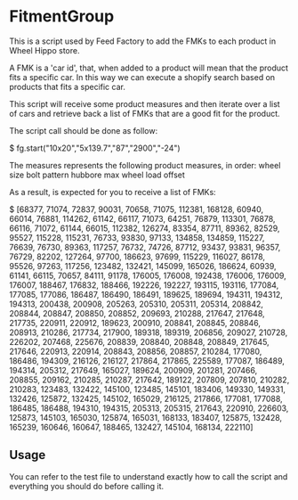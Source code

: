# FitmentGroup

This is a script used by Feed Factory to add the FMKs to each product in Wheel Hippo store.

A FMK is a 'car id', that, when added to a product will mean that the product fits a specific car. In this way we can execute a shopify search based on products that fits a specific car.

This script will receive some product measures and then iterate over a list of cars and retrieve back a list of FMKs that are a good fit for the product.

The script call should be done as follow:

$ fg.start("10x20","5x139.7","87","2900","-24")

The measures represents the following product measures, in order:
wheel size
bolt pattern
hubbore
max wheel load
offset

As a result, is expected for you to receive a list of FMKs:

$ [68377, 71074, 72837, 90031, 70658, 71075, 112381, 168128, 60940, 66014, 76881, 114262, 61142, 66117, 71073, 64251, 76879, 113301, 76878, 66116, 71072, 61144, 66015, 112382, 126274, 83354, 87711, 89362, 82529, 95527, 115228, 115231, 76733, 93830, 97133, 134858, 134859, 115227, 76639, 76730, 89363, 117257, 76732, 74726, 87712, 93437, 93831, 96357, 76729, 82202, 127264, 97700, 186623, 97699, 115229, 116027, 86178, 95526, 97263, 117256, 123482, 132421, 145099, 165026, 186624, 60939, 61141, 66115, 70657, 84111, 91178, 176005, 176008, 192438, 176006, 176009, 176007, 188467, 176832, 188466, 192226, 192227, 193115, 193116, 177084, 177085, 177086, 186487, 186490, 186491, 189625, 189694, 194311, 194312, 194313, 200438, 200908, 205263, 205310, 205311, 205314, 208842, 208844, 208847, 208850, 208852, 209693, 210288, 217647, 217648, 217735, 220911, 220912, 189623, 200910, 208841, 208845, 208846, 208913, 210286, 217734, 217900, 189318, 189319, 206856, 209027, 210728, 226202, 207468, 225676, 208839, 208840, 208848, 208849, 217645, 217646, 220913, 220914, 208843, 208856, 208857, 210284, 177080, 186486, 194309, 216126, 216127, 217864, 217865, 225589, 177087, 186489, 194314, 205312, 217649, 165027, 189624, 200909, 201281, 207466, 208855, 209162, 210285, 210287, 217642, 189122, 207809, 207810, 210282, 210283, 123483, 132422, 145100, 123485, 145101, 183406, 149330, 149331, 132426, 125872, 132425, 145102, 165029, 216125, 217866, 177081, 177088, 186485, 186488, 194310, 194315, 205313, 205315, 217643, 220910, 226603, 125873, 145103, 165030, 125874, 165031, 168133, 183407, 125875, 132428, 165239, 160646, 160647, 188465, 132427, 145104, 168134, 222110]

## Usage

You can refer to the test file to understand exactly how to call the script and everything you should do before calling it.

